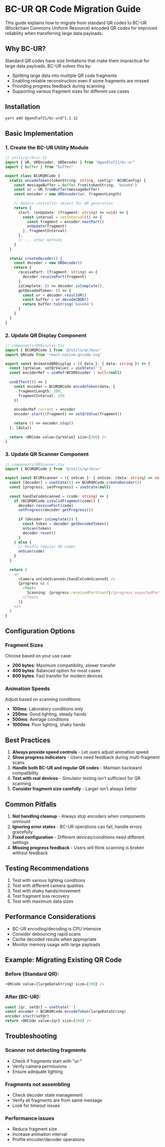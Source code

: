 # BC-UR QR Code Migration Guide

This guide explains how to migrate from standard QR codes to BC-UR (Blockchain Commons Uniform Resource) encoded QR codes for improved reliability when transferring large data payloads.

## Why BC-UR?

Standard QR codes have size limitations that make them impractical for large data payloads. BC-UR solves this by:
- Splitting large data into multiple QR code fragments
- Enabling reliable reconstruction even if some fragments are missed
- Providing progress feedback during scanning
- Supporting various fragment sizes for different use cases

## Installation

```bash
yarn add @gandlaf21/bc-ur@^1.1.12
```

## Basic Implementation

### 1. Create the BC-UR Utility Module

```typescript
// utils/qr/bcur.ts
import { UR, UREncoder, URDecoder } from "@gandlaf21/bc-ur"
import { Buffer } from "buffer"

export class BCURQRCode {
  static encodeToken(tokenString: string, config?: BCURConfig) {
    const messageBuffer = Buffer.from(tokenString, 'base64')
    const ur = UR.fromBuffer(messageBuffer)
    const encoder = new UREncoder(ur, fragmentLength)
    
    // Return controller object for QR generation
    return {
      start: (onUpdate: (fragment: string) => void) => {
        const interval = setInterval(() => {
          const fragment = encoder.nextPart()
          onUpdate(fragment)
        }, fragmentInterval)
      },
      // ... other methods
    }
  }
  
  static createDecoder() {
    const decoder = new URDecoder()
    return {
      receivePart: (fragment: string) => {
        decoder.receivePart(fragment)
      },
      isComplete: () => decoder.isComplete(),
      getDecodedToken: () => {
        const ur = decoder.resultUR()
        const buffer = ur.decodeCBOR()
        return buffer.toString('base64')
      }
    }
  }
}
```

### 2. Update QR Display Component

```typescript
// components/QRDisplay.tsx
import { BCURQRCode } from '@/utils/qr/bcur'
import QRCode from 'react-native-qrcode-svg'

export const AnimatedQRDisplay = ({ data }: { data: string }) => {
  const [qrValue, setQrValue] = useState('')
  const encoderRef = useRef<BCUREncoder | null>(null)
  
  useEffect(() => {
    const encoder = BCURQRCode.encodeToken(data, {
      fragmentLength: 200,
      fragmentInterval: 250
    })
    
    encoderRef.current = encoder
    encoder.start((fragment) => setQrValue(fragment))
    
    return () => encoder.stop()
  }, [data])
  
  return <QRCode value={qrValue} size={300} />
}
```

### 3. Update QR Scanner Component

```typescript
// components/QRScanner.tsx
import { BCURQRCode } from '@/utils/qr/bcur'

export const BCURScanner = ({ onScan }: { onScan: (data: string) => void }) => {
  const [decoder] = useState(() => BCURQRCode.createDecoder())
  const [progress, setProgress] = useState(null)
  
  const handleCodeScanned = (code: string) => {
    if (BCURQRCode.isValidFragment(code)) {
      decoder.receivePart(code)
      setProgress(decoder.getProgress())
      
      if (decoder.isComplete()) {
        const token = decoder.getDecodedToken()
        onScan(token)
        decoder.reset()
      }
    } else {
      // Handle regular QR codes
      onScan(code)
    }
  }
  
  return (
    <>
      <Camera onCodeScanned={handleCodeScanned} />
      {progress && (
        <Text>
          Scanning: {progress.receivedPartCount}/{progress.expectedPartCount}
        </Text>
      )}
    </>
  )
}
```

## Configuration Options

### Fragment Sizes

Choose based on your use case:
- **200 bytes**: Maximum compatibility, slower transfer
- **400 bytes**: Balanced option for most cases
- **800 bytes**: Fast transfer for modern devices

### Animation Speeds

Adjust based on scanning conditions:
- **100ms**: Laboratory conditions only
- **250ms**: Good lighting, steady hands
- **500ms**: Average conditions
- **1000ms**: Poor lighting, shaky hands

## Best Practices

1. **Always provide speed controls** - Let users adjust animation speed
2. **Show progress indicators** - Users need feedback during multi-fragment scans
3. **Handle both BC-UR and regular QR codes** - Maintain backward compatibility
4. **Test with real devices** - Simulator testing isn't sufficient for QR scanning
5. **Consider fragment size carefully** - Larger isn't always better

## Common Pitfalls

1. **Not handling cleanup** - Always stop encoders when components unmount
2. **Ignoring error states** - BC-UR operations can fail, handle errors gracefully
3. **Fixed configuration** - Different devices/conditions need different settings
4. **Missing progress feedback** - Users will think scanning is broken without feedback

## Testing Recommendations

1. Test with various lighting conditions
2. Test with different camera qualities
3. Test with shaky hands/movement
4. Test fragment loss recovery
5. Test with maximum data sizes

## Performance Considerations

- BC-UR encoding/decoding is CPU intensive
- Consider debouncing rapid scans
- Cache decoded results when appropriate
- Monitor memory usage with large payloads

## Example: Migrating Existing QR Code

### Before (Standard QR):
```typescript
<QRCode value={largeDataString} size={300} />
```

### After (BC-UR):
```typescript
const [qr, setQr] = useState('')
const encoder = BCURQRCode.encodeToken(largeDataString)
encoder.start(setQr)
return <QRCode value={qr} size={300} />
```

## Troubleshooting

### Scanner not detecting fragments
- Check if fragments start with "ur:"
- Verify camera permissions
- Ensure adequate lighting

### Fragments not assembling
- Check decoder state management
- Verify all fragments are from same message
- Look for timeout issues

### Performance issues
- Reduce fragment size
- Increase animation interval
- Profile encoder/decoder operations 